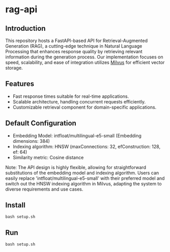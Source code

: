 # rag-api

## Introduction
This repository hosts a FastAPI-based API for Retrieval-Augmented Generation (RAG), a cutting-edge technique in Natural Language Processing that enhances response quality by retrieving relevant information during the generation process. Our implementation focuses on speed, scalability, and ease of integration utilizes [Milvus](https://milvus.io/) for efficient vector storage.

## Features
- Fast response times suitable for real-time applications.
- Scalable architecture, handling concurrent requests efficiently.
- Customizable retrieval component for domain-specific applications.

## Default Configuration
- Embedding Model: intfloat/multilingual-e5-small (Embedding dimensions: 384)
- Indexing algorithm: HNSW (maxConnections: 32, efConstruction: 128, ef: 64)
- Similarity metric: Cosine distance

Note: The API design is highly flexible, allowing for straightforward substitutions of the embedding model and indexing algorithm. Users can easily replace 'intfloat/multilingual-e5-small' with their preferred model and switch out the HNSW indexing algorithm in Milvus, adapting the system to diverse requirements and use cases.

## Install
```
bash setup.sh
```

## Run
```
bash setup.sh
```
